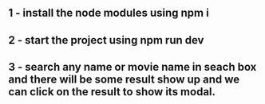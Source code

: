 ## 1 - install the node modules using npm i 
## 2 - start the project using npm run dev 
## 3 - search any name or movie name in seach box and there will be some result show up and we can click on the result to show its modal.

